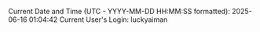 Current Date and Time (UTC - YYYY-MM-DD HH:MM:SS formatted): 2025-06-16 01:04:42
Current User's Login: luckyaiman
